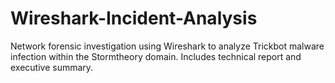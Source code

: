 # Wireshark-Incident-Analysis
Network forensic investigation using Wireshark to analyze Trickbot malware infection within the Stormtheory domain. Includes technical report and executive summary.
